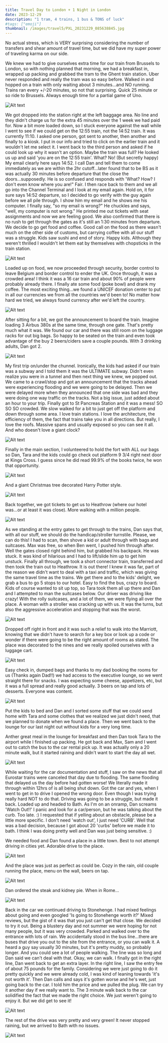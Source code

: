 ```yaml
---
title: Travel Day to London + 1 Night in London
date: 2023-12-29
description: "1 tram, 4 trains, 1 bus & TONS of luck"
#tags: ["emoji"]
thumbnail: /images/travel5/PXL_20231229_085638845.jpg
---
```

No actual stress, which is VERY surprising considering the number of transfers and shear amount of travel time, but we did have my super power of traveling karma on our side. 

We knew we had to give ourselves extra time for our train from Brussels to London, so with nothing planned that morning, we had a breakfast in, wrapped up packing and grabbed the tram to the Ghent train station. Uber never responded and really the tram was so easy before. Walked in and hopped on a train with only waiting about 3 minutes...and NO running. Trains ran every +/-20 minutes, so not that surprising. Quick 25 minute or so ride to Brussels. Always enough time for a partial game of Uno.

![Alt text](/images/travel5/PXL_20231229_094142153.jpg)

We got dropped into the station right at the left baggage area. No line and they didn't charge us for the extra 45 minutes over the 1 week we had paid for. Now a bit more loaded down, so I stuck everyone against the wall while I went to see if we could get on the 12:55 train, not the 14:52 train. It was currently 11:10. I asked one person, got sent to another, then another and finally to a kiosk. I put in our info and tried to click on the earlier train and it wouldn't let me select it. I went back to the third person and asked if he could look up why it wasn't an option. Maybe the train was full? He looked us up and said 'you are on the 12:55 train'. What? No! (But secretly happy) My email clearly here says 14:52. I call Dan and tell them to come immediately as we are within the 2hr cutoff...later found that to be BS as it was actually 30 minutes before departure that the close the doors...supposedly. He is so confused and responds with 'What? How? I don't even know where you are!" Fair. I then race back to them and we all go into the Channel Terminal and I look at my email again. Hold on, it for sure says 14:52 departure, so I decided to go verify with the guy again before we all pile through. I show him my email and he shows me his computer. I finally say, "so my email is wrong?" He chuckles and says, "well, my computer is not wrong." He printed me out tickets with seat assignments and now we are feeling good. We also confirmed that there is no rush to get through the gates as it's still an 1:30 minutes from departure. We decide to go get food and coffee. Good call on the food as there wasn't much on the other side of customs, but carrying coffee with all our stuff was a struggle. Kids saw sushi and end of story. Happy kids. Although they weren't thrilled I wouldn't let them eat by themselves with chopsticks in the train station.

![Alt text](/images/travel5/PXL_20231229_102225422.jpg)

Loaded up on food, we now proceeded through security, border control to leave Belgium and border control to ender the UK. Once through, it was a crowded area! I think it was a 16 car train and about 90% of people were probably already there. I finally ate some food (poke bowl) and drank my coffee. The most exciting thing...we found a UNICEF donation center to put in all our currencies we from all the countries we'd been to! No matter how hard we tried, we always found currency after we'd left the country.

![Alt text](/images/travel5/PXL_20231229_110638876.MP.jpg)

After sitting for a bit, we got the announcement to board the train. Imagine loading 3 Airbus 380s at the same time, through one gate. That's pretty much what it was. We found our car and there was still room on the luggage racks for out big bags. So happy to be seated on the train and even took advantage of the buy 2 beers/ciders save a couple pounds. With 3 drinking adults, Dan got 2.

![Alt text](/images/travel5/IMG_20231229_135136_871.jpg)

My first trip on/under the chunnel. Ironically, the kids had asked if our train was a subway and I told them it was the ULTIMATE subway. Didn't even realize you were in a tunnel and then next thing we knew, we popped out. We came to a crawl/stop and got an announcement that the tracks ahead were experiencing flooding and we were going to be delayed. Then we were delayed more when they announced that one side was bad and they were doing one way traffic on the tracks. Not a big issue, just added about an hour to your trip. Finally got to St Pancreas Station and it was a mess! SO SO SO crowded. We slow walked for a bit to just get off the platform and down through some area. I love train stations. I love the architecture, the efficiency of them, the fact that trains take you in all directions. But really, I love the roofs. Massive spans and usually exposed so you can see it all. And who doesn't love a giant clock?

![Alt text](/images/travel5/PXL_20231229_153735884.jpg)

Finally in the main section, I volunteered to hold the fort with ALL our bags so Dan, Tara and the kids could go check out platform 9 3/4 right next door at Kings Cross. I guess since he did read 99.9% of the books twice, he won that opportunity.

![Alt text](/images/travel5/IMG_20231229_154926_745.jpg)

And a giant Christmas tree decorated Harry Potter style.

![Alt text](/images/travel5/IMG_20231229_154402_862.jpg)

Back together, we got tickets to get us to Heathrow (where our hotel was...or at least it was close). More walking with a million people.

![Alt text](/images/travel5/IMG_20231229_155637_828.jpg)

As we standing at the entry gates to get through to the trains, Dan says that, with all our stuff, we should do the handicap/stroller turnstile. Please, we can do this! I had to scan, then shove a kid or adult through with bags and suitcases. Max was free, so when Ben went, I pushed him through after. Well the gates closed right behind him, but grabbed his backpack. He was stuck. It was kind of hilarious and I had to lift/slide him up to get him unstuck. Finally all through, we took a short connector train, transferred and then took the train out to Heathrow. It is out there! I knew it was far, part of the reason we didn't want to deal with a taxi and traffic, which was giving the same travel time as the trains. We get there and to the kids' delight, we grab a bus to go 5 stops to our hotel. Easy to find the bus, crazy to board. Kids of course wanted to sit up top, so Tara took them all up there and Dan and I attempted to man the suitcases below. Our driver was driving like crazy! With the rolly suitcases, and a lot of them, we were flying all over the place. A woman with a stroller was cracking up with us. It was the turns, but also the aggressive acceleration and stopping that was the worst. 

![Alt text](/images/travel5/IMG_20231229_172746_142.jpg)

Dropped off right in front and it was such a relief to walk into the Marriott, knowing that we didn't have to search for a key box or look up a code or wonder if there were going to be the right amount of rooms as stated. The place was decorated to the nines and we really spoiled ourselves with a luggage cart. 

![Alt text](/images/travel5/PXL_20231229_174321831.jpg)

Easy check in, dumped bags and thanks to my dad booking the rooms for us (Thanks again Dad!!) we had access to the executive lounge, so we went straight there for snacks. I was expecting some cheese, appetizers, etc, but it was a full spread and really good actually. 3 beers on tap and lots of desserts. Everyone was content.

![Alt text](/images/travel5/PXL_20231229_181133620.MP.jpg)

Put the kids to bed and Dan and I sorted some stuff that we could send home with Tara and some clothes that we realized we just didn't need, that we planned to donate when we found a place. Then we went back to the lounge for our last night out without kids for a very long time.

Anther great meal in the lounge for breakfast and then Dan took Tara to the airport while I finished up packing. He got back and Max, Sam and I went out to catch the bus to the car rental pick up. It was actually only a 20 minute walk, but it started raining and didn't want to start the day all wet. 

![Alt text](/images/travel5/PXL_20231230_095803188.jpg)

While waiting for the car documentation and stuff, I saw on the news that all Eurostar trains were canceled that day due to flooding. The same flooding that delayed us the day before had gotten worse! We literally made it through within 12hrs of is all being shut down. Got the car and yes, when I went to get in to drive I opened the wrong door. Even though I was trying really hard NOT to do that. Driving was going to be a struggle, but made it back. Loaded up and headed to Bath. As I'm on an onramp, Dan screams 'Watch Out!!' I panic and look for a car/person, but he was talking about the curb. Too late. :) I requested that if yelling about an obstacle, please be a little more specific. I don't need 'watch out', I just need 'CURB'. Well that was a bad decision, because I got about 20 'curbs' before we made it to bath. I think I was doing pretty well and Dan was just being sensitive. :)

We needed food and Dan found a place in a little town. Best to not attempt driving in cities yet. Adorable drive to the place.

![Alt text](/images/travel5/IMG_20231230_121446_430.jpg)

And the place was just as perfect as could be. Cozy in the rain, old couple running the place, menu on the wall, beers on tap.

![Alt text](/images/travel5/PXL_20231230_124118402.jpg)

Dan ordered the steak and kidney pie. When in Rome...

![Alt text](/images/travel5/IMG_20231230_124130_315.jpg)

Back in the car we continued driving to Stonehenge. I had mixed feelings about going and even googled 'Is going to Stonehenge worth it?' Mixed reviews, but the gist of it was that you just can't get that close. We decided to try it out. Being a blustery day and not summer we were hoping for not many people, but it was very crowded. Parked and walked over to the entrance with lots of rain. We accidentally stood in the bus line...there are buses that drive you out to the site from the entrance, or you can walk it. A heard a guy say usually 30 minutes, but it's pretty muddy, so probably longer. And you could see a lot of people walking. The line was so long and Dan said we can't deal with that. Okay, we can walk. I finally got in the right line, Dan went back to get an extra layer. In the right line, I saw the entry fee of about 75 pounds for the family. Considering we were just going to do it pretty quickly and we were already cold, I was kind of leaning towards 'it's not worth it'. Then Dan calls and says it's gotten worse and he's wet, just going back to the car. I told him the price and we pulled the plug. We can try it another day if we really want to. The 3 minute walk back to the car solidified the fact that we made the right choice. We just weren't going to enjoy it. But we did get to see it!

![Alt text](/images/travel5/IMG_20231230_135225_460.jpg)

The rest of the drive was very pretty and very green! It never stopped raining, but we arrived to Bath with no issues.

![Alt text](/images/travel5/IMG_20231230_150805_885.jpg)